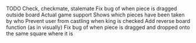 TODO
Check, checkmate, stalemate
Fix bug of when piece is dragged outside board
Actual game support
Shows which pieces have been taken by who
Prevent user from castling when king is checked
Add reverse board function (as in visually)
Fix bug of when piece is dragged and dropped onto the same square where it is
